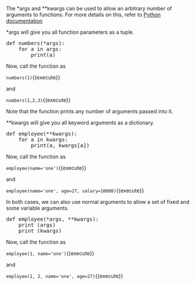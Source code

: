 The \*args and \*\*kwargs can be used to allow an arbitrary number of arguments to functions.  For more details on this, refer to [Python documentation](http://docs.python.org/dev/tutorial/controlflow.html#more-on-defining-functions)

\*args will give you all function parameters as a tuple.

<pre class="file" data-filename="app.py" data-target="replace">
def numbers(*args):
    for a in args:
        print(a)
</pre>

Now, call the function as

`numbers(1)`{{execute}}

and

`numbers(1,2,3)`{{execute}}

Note that the function prints any number of arguments passed into it.

\*\*kwargs will give you all keyword arguments as a dictionary.

<pre class="file" data-filename="app.py" data-target="replace">
def employee(**kwargs):
    for a in kwargs:
        print(a, kwargs[a])
</pre>

Now, call the function as

`employee(name='one')`{{execute}}

and

`employee(name='one', age=27, salary=10000)`{{execute}}

In both cases, we can also use normal arguments to allow a set of fixed and some variable arguments.

<pre class="file" data-filename="app.py" data-target="replace">
def employee(*args, **kwargs):
	print (args)
	print (kwargs)
</pre>

Now, call the function as

`employee(1, name='one')`{{execute}}

and

`employee(1, 2, name='one', age=27)`{{execute}}